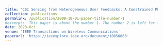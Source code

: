 ```yaml
---
title: "CSI Sensing from Heterogeneous User Feedbacks: A Constrained Phase Retrieval Approach"
collection: publications
permalink: /publication/2009-10-01-paper-title-number-1
#excerpt: 'This paper is about the number 1. The number 2 is left for future work.'
date: 2023-Oct
venue: 'IEEE Transactions on Wireless Communications'
paperurl: 'https://ieeexplore.ieee.org/document/10056863'
---
```

